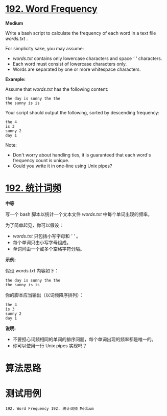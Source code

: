 # [192. Word Frequency][enTitle]

**Medium**

Write a bash script to calculate the frequency of each word in a text file  *words.txt* .

For simplicity sake, you may assume:

-  *words.txt*  contains only lowercase characters and space  *' '*  characters. 
- Each word must consist of lowercase characters only. 
- Words are separated by one or more whitespace characters.

**Example:** 

Assume that  *words.txt*  has the following content:

```
the day is sunny the the
the sunny is is

```

Your script should output the following, sorted by descending frequency:

```
the 4
is 3
sunny 2
day 1

```

Note:

- Don't worry about handling ties, it is guaranteed that each word's frequency count is unique. 
- Could you write it in one-line using Unix pipes?


# [192. 统计词频][cnTitle]

**中等**

写一个 bash 脚本以统计一个文本文件  *words.txt*  中每个单词出现的频率。

为了简单起见，你可以假设：

-  *words.txt* 只包括小写字母和  *' '*  。 
- 每个单词只由小写字母组成。 
- 单词间由一个或多个空格字符分隔。

**示例:** 

假设  *words.txt*  内容如下：

```
the day is sunny the the
the sunny is is

```

你的脚本应当输出（以词频降序排列）：

```
the 4
is 3
sunny 2
day 1

```

**说明:** 

- 不要担心词频相同的单词的排序问题，每个单词出现的频率都是唯一的。 
- 你可以使用一行 Unix pipes 实现吗？




# 算法思路

# 测试用例
```
192. Word Frequency 192. 统计词频 Medium
```

[enTitle]: https://leetcode.com/problems/word-frequency/
[cnTitle]: https://leetcode-cn.com/problems/word-frequency/
